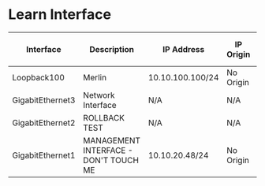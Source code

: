
# Learn Interface
| Interface | Description | IP Address | IP Origin | Type | Enabled | Operational Status | Physical Address | MAC Address | Switchport Enabled | Switchport Mode | Access VLAN | Trunk VLAN | Native VLAN | VRF | Bandwidth | MTU | Delay | Encapsulation | Medium | Flow Control Receive | Flow Control Send | Last Change | Port Channel | Port Channel Member | Input Broadcast | Input CRC Errors | Input Errors | Input Unicast | Input Multicast | Input Total | Output Broadcast | Output Discards | Output Errors | Output Unicast | Output Multicast | Output Total | Input Rate | Output Rate |
| --------- | ----------- | ---------- | --------- | ---- | ------- | ------------------ | ---------------- | ----------- | ------------------ | --------------- | ----------- | ---------- | ----------- | --- | --------- | --- | ----- | ------------- | ------ | -------------------- | ----------------- | ----------- | ------------ | ------------------- | --------------- | ---------------- | ------------ | ------------- | --------------- | ----------- | ---------------- | --------------- | ------------- | -------------- | ---------------- | ------------ | ---------- | ----------- |
| Loopback100 | Merlin | 10.10.100.100/24 | No Origin | Loopback | True | up | N/A | N/A | False | N/A | N/A | N/A | N/A | N/A | 8000000 | 1514 | 5000 | loopback | N/A | N/A | N/A | N/A | N/A | False | 0 | 0 | 0 | N/A | 0 | 0 | N/A | N/A | 0 | N/A | N/A | 0 | 0 | 0
| GigabitEthernet3 | Network Interface | N/A | N/A | CSR vNIC | True | up | 0050.56bf.5373 | 0050.56bf.5373 | False | N/A | N/A | N/A | N/A | N/A | 1000000 | 1500 | 10 | arpa | N/A | False | False | N/A |  N/A | False | 0 | 0 | 0 | N/A | 0 | 26084 | N/A | N/A | 0 | N/A | N/A | 0 | 3000 | 0
| GigabitEthernet2 | ROLLBACK TEST | N/A | N/A | CSR vNIC | True | up | 0050.56bf.0d66 | 0050.56bf.0d66 | False | N/A | N/A | N/A | N/A | N/A | 1000000 | 1500 | 10 | arpa | N/A | False | False | N/A |  N/A | False | 0 | 0 | 0 | N/A | 0 | 27188 | N/A | N/A | 0 | N/A | N/A | 0 | 3000 | 0
| GigabitEthernet1 | MANAGEMENT INTERFACE - DON'T TOUCH ME | 10.10.20.48/24 | No Origin | CSR vNIC | True | up | 0050.56bf.bf1f | 0050.56bf.bf1f | False | N/A | N/A | N/A | N/A | N/A | 1000000 | 1500 | 10 | arpa | N/A | False | False | N/A | N/A | False | 0 | 0 | 0 | N/A | 0 | 15288 | N/A | N/A | 0 | N/A | N/A | 15692 | 2000 | 2000